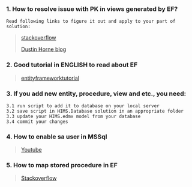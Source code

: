 ### 1. How to resolve issue with PK in views generated by EF?
	Read following links to figure it out and apply to your part of solution:
> [stackoverflow](https://stackoverflow.com/questions/24792259/error-6002-the-table-view-does-not-have-a-primary-key-defined)
> 
> [Dustin Horne blog](https://www.dustinhorne.com/post/2016/12/10/views-and-incorrect-data-in-entity-framework)

### 2. Good tutorial in ENGLISH to read about EF
> [entityframeworktutorial](http://www.entityframeworktutorial.net)

### 3. If you add new entity, procedure, view and etc., you need:
	3.1 run script to add it to database on your local server
	3.2 save script in HIMS.Database solution in an appropriate folder 
	3.3 update your HIMS.edmx model from your database 
	3.4 commit your changes

### 4. How to enable sa user in MSSql
> [Youtube](https://www.youtube.com/watch?v=Ckb-YoHsuOE)

### 5. How to map stored procedure in EF
> [Stackoverflow](https://stackoverflow.com/questions/43821023/stored-procedure-in-entity-framework-database-first-approach)